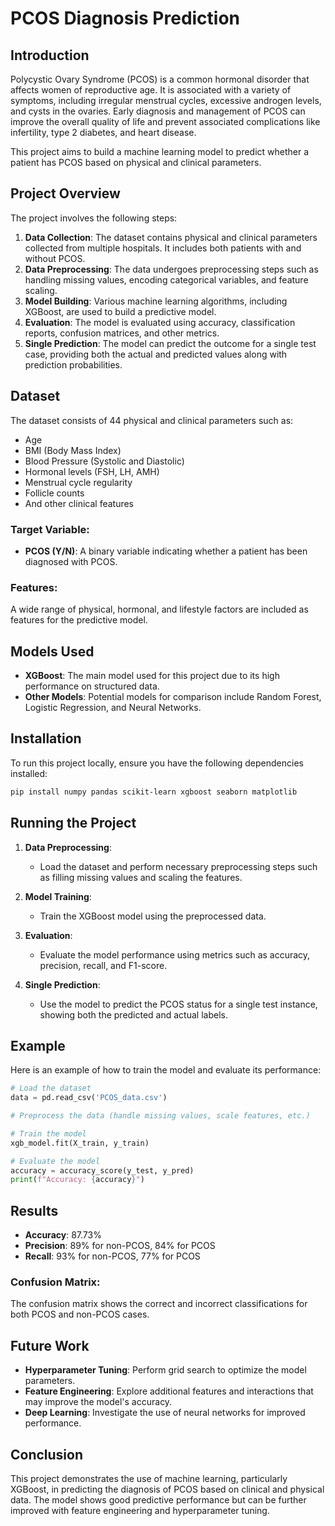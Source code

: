 # PCOS Diagnosis Prediction

## Introduction

Polycystic Ovary Syndrome (PCOS) is a common hormonal disorder that affects women of reproductive age. It is associated with a variety of symptoms, including irregular menstrual cycles, excessive androgen levels, and cysts in the ovaries. Early diagnosis and management of PCOS can improve the overall quality of life and prevent associated complications like infertility, type 2 diabetes, and heart disease.

This project aims to build a machine learning model to predict whether a patient has PCOS based on physical and clinical parameters.

## Project Overview

The project involves the following steps:
1. **Data Collection**: The dataset contains physical and clinical parameters collected from multiple hospitals. It includes both patients with and without PCOS.
2. **Data Preprocessing**: The data undergoes preprocessing steps such as handling missing values, encoding categorical variables, and feature scaling.
3. **Model Building**: Various machine learning algorithms, including XGBoost, are used to build a predictive model.
4. **Evaluation**: The model is evaluated using accuracy, classification reports, confusion matrices, and other metrics.
5. **Single Prediction**: The model can predict the outcome for a single test case, providing both the actual and predicted values along with prediction probabilities.

## Dataset

The dataset consists of 44 physical and clinical parameters such as:
- Age
- BMI (Body Mass Index)
- Blood Pressure (Systolic and Diastolic)
- Hormonal levels (FSH, LH, AMH)
- Menstrual cycle regularity
- Follicle counts
- And other clinical features

### Target Variable:
- **PCOS (Y/N)**: A binary variable indicating whether a patient has been diagnosed with PCOS.

### Features:
A wide range of physical, hormonal, and lifestyle factors are included as features for the predictive model.

## Models Used

- **XGBoost**: The main model used for this project due to its high performance on structured data.
- **Other Models**: Potential models for comparison include Random Forest, Logistic Regression, and Neural Networks.

## Installation

To run this project locally, ensure you have the following dependencies installed:

```bash
pip install numpy pandas scikit-learn xgboost seaborn matplotlib
```

## Running the Project

1. **Data Preprocessing**:
    - Load the dataset and perform necessary preprocessing steps such as filling missing values and scaling the features.

2. **Model Training**:
    - Train the XGBoost model using the preprocessed data.

3. **Evaluation**:
    - Evaluate the model performance using metrics such as accuracy, precision, recall, and F1-score.

4. **Single Prediction**:
    - Use the model to predict the PCOS status for a single test instance, showing both the predicted and actual labels.

## Example

Here is an example of how to train the model and evaluate its performance:

```python
# Load the dataset
data = pd.read_csv('PCOS_data.csv')

# Preprocess the data (handle missing values, scale features, etc.)

# Train the model
xgb_model.fit(X_train, y_train)

# Evaluate the model
accuracy = accuracy_score(y_test, y_pred)
print(f"Accuracy: {accuracy}")
```

## Results

- **Accuracy**: 87.73%
- **Precision**: 89% for non-PCOS, 84% for PCOS
- **Recall**: 93% for non-PCOS, 77% for PCOS

### Confusion Matrix:
The confusion matrix shows the correct and incorrect classifications for both PCOS and non-PCOS cases.

## Future Work

- **Hyperparameter Tuning**: Perform grid search to optimize the model parameters.
- **Feature Engineering**: Explore additional features and interactions that may improve the model's accuracy.
- **Deep Learning**: Investigate the use of neural networks for improved performance.

## Conclusion

This project demonstrates the use of machine learning, particularly XGBoost, in predicting the diagnosis of PCOS based on clinical and physical data. The model shows good predictive performance but can be further improved with feature engineering and hyperparameter tuning.

